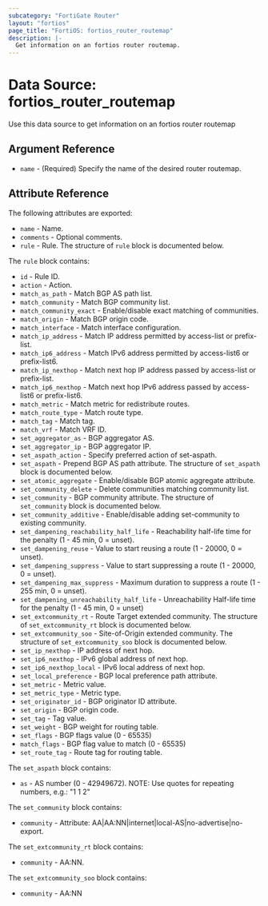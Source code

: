```yaml
---
subcategory: "FortiGate Router"
layout: "fortios"
page_title: "FortiOS: fortios_router_routemap"
description: |-
  Get information on an fortios router routemap.
---
```


# Data Source: fortios_router_routemap
Use this data source to get information on an fortios router routemap

## Argument Reference

* `name` - (Required) Specify the name of the desired router routemap.

## Attribute Reference

The following attributes are exported:

* `name` - Name.
* `comments` - Optional comments.
* `rule` - Rule. The structure of `rule` block is documented below.

The `rule` block contains:

* `id` - Rule ID.
* `action` - Action.
* `match_as_path` - Match BGP AS path list.
* `match_community` - Match BGP community list.
* `match_community_exact` - Enable/disable exact matching of communities.
* `match_origin` - Match BGP origin code.
* `match_interface` - Match interface configuration.
* `match_ip_address` - Match IP address permitted by access-list or prefix-list.
* `match_ip6_address` - Match IPv6 address permitted by access-list6 or prefix-list6.
* `match_ip_nexthop` - Match next hop IP address passed by access-list or prefix-list.
* `match_ip6_nexthop` - Match next hop IPv6 address passed by access-list6 or prefix-list6.
* `match_metric` - Match metric for redistribute routes.
* `match_route_type` - Match route type.
* `match_tag` - Match tag.
* `match_vrf` - Match VRF ID.
* `set_aggregator_as` - BGP aggregator AS.
* `set_aggregator_ip` - BGP aggregator IP.
* `set_aspath_action` - Specify preferred action of set-aspath.
* `set_aspath` - Prepend BGP AS path attribute. The structure of `set_aspath` block is documented below.
* `set_atomic_aggregate` - Enable/disable BGP atomic aggregate attribute.
* `set_community_delete` - Delete communities matching community list.
* `set_community` - BGP community attribute. The structure of `set_community` block is documented below.
* `set_community_additive` - Enable/disable adding set-community to existing community.
* `set_dampening_reachability_half_life` - Reachability half-life time for the penalty (1 - 45 min, 0 = unset).
* `set_dampening_reuse` - Value to start reusing a route (1 - 20000, 0 = unset).
* `set_dampening_suppress` - Value to start suppressing a route (1 - 20000, 0 = unset).
* `set_dampening_max_suppress` - Maximum duration to suppress a route (1 - 255 min, 0 = unset).
* `set_dampening_unreachability_half_life` - Unreachability Half-life time for the penalty (1 - 45 min, 0 = unset)
* `set_extcommunity_rt` - Route Target extended community. The structure of `set_extcommunity_rt` block is documented below.
* `set_extcommunity_soo` - Site-of-Origin extended community. The structure of `set_extcommunity_soo` block is documented below.
* `set_ip_nexthop` - IP address of next hop.
* `set_ip6_nexthop` - IPv6 global address of next hop.
* `set_ip6_nexthop_local` - IPv6 local address of next hop.
* `set_local_preference` - BGP local preference path attribute.
* `set_metric` - Metric value.
* `set_metric_type` - Metric type.
* `set_originator_id` - BGP originator ID attribute.
* `set_origin` - BGP origin code.
* `set_tag` - Tag value.
* `set_weight` - BGP weight for routing table.
* `set_flags` - BGP flags value (0 - 65535)
* `match_flags` - BGP flag value to match (0 - 65535)
* `set_route_tag` - Route tag for routing table.

The `set_aspath` block contains:

* `as` - AS number (0 - 42949672). NOTE: Use quotes for repeating numbers, e.g.: "1 1 2"


The `set_community` block contains:

* `community` - Attribute: AA|AA:NN|internet|local-AS|no-advertise|no-export.

The `set_extcommunity_rt` block contains:

* `community` - AA:NN.

The `set_extcommunity_soo` block contains:

* `community` - AA:NN

